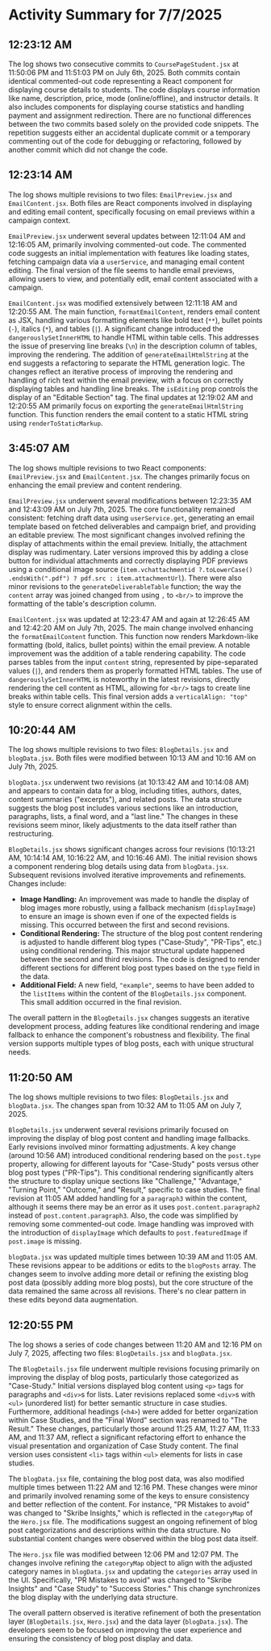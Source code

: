 # Activity Summary for 7/7/2025

## 12:23:12 AM
The log shows two consecutive commits to `CoursePageStudent.jsx` at 11:50:06 PM and 11:51:03 PM on July 6th, 2025.  Both commits contain identical commented-out code representing a React component for displaying course details to students.  The code displays course information like name, description, price, mode (online/offline), and instructor details. It also includes components for displaying course statistics and handling payment and assignment redirection.  There are no functional differences between the two commits based solely on the provided code snippets.  The repetition suggests either an accidental duplicate commit or a temporary commenting out of the code for debugging or refactoring, followed by another commit which did not change the code.


## 12:23:14 AM
The log shows multiple revisions to two files: `EmailPreview.jsx` and `EmailContent.jsx`.  Both files are React components involved in displaying and editing email content, specifically focusing on email previews within a campaign context.

`EmailPreview.jsx` underwent several updates between 12:11:04 AM and 12:16:05 AM,  primarily involving commented-out code.  The commented code suggests an initial implementation with features like loading states, fetching campaign data via a `userService`, and managing email content editing. The final version of the file seems to handle email previews, allowing users to view, and potentially edit, email content associated with a campaign.

`EmailContent.jsx` was modified extensively between 12:11:18 AM and 12:20:55 AM.  The main function, `formatEmailContent`, renders email content as JSX, handling various formatting elements like bold text (`**`), bullet points (`-`), italics (`*`), and tables (`|`). A significant change introduced the `dangerouslySetInnerHTML`  to handle HTML within table cells. This addresses the issue of preserving line breaks (`\n`) in the description column of tables, improving the rendering.  The addition of `generateEmailHtmlString` at the end suggests a refactoring to separate the HTML generation logic.  The changes reflect an iterative process of improving the rendering and handling of rich text within the email preview, with a focus on correctly displaying tables and handling line breaks.  The `isEditing` prop controls the display of an "Editable Section" tag.  The final updates at 12:19:02 AM and 12:20:55 AM primarily focus on exporting the  `generateEmailHtmlString` function.  This function renders the email content to a static HTML string using `renderToStaticMarkup`.


## 3:45:07 AM
The log shows multiple revisions to two React components: `EmailPreview.jsx` and `EmailContent.jsx`.  The changes primarily focus on enhancing the email preview and content rendering.

`EmailPreview.jsx` underwent several modifications between 12:23:35 AM and 12:43:09 AM on July 7th, 2025.  The core functionality remained consistent: fetching draft data using `userService.get`, generating an email template based on fetched deliverables and campaign brief,  and providing an editable preview. The most significant changes involved refining the display of attachments within the email preview.  Initially, the attachment display was rudimentary. Later versions improved this by adding a close button for individual attachments and correctly displaying PDF previews using a conditional image source (`item.vchattachmentid ?.toLowerCase() .endsWith(".pdf") ? pdf.src : item.attachmentUrl`).  There were also minor revisions to the `generateDeliverableTable` function;  the way the `content` array was joined changed from using `,` to `<br/>` to improve the formatting of the table's description column.


`EmailContent.jsx` was updated at 12:23:47 AM and again at 12:26:45 AM and 12:42:20 AM on July 7th, 2025. The main change involved enhancing the `formatEmailContent` function. This function now renders Markdown-like formatting (bold, italics, bullet points) within the email preview. A notable improvement was the addition of a table rendering capability.  The code parses tables from the input `content` string, represented by pipe-separated values (`|`), and renders them as properly formatted HTML tables. The use of `dangerouslySetInnerHTML`  is noteworthy in the latest revisions, directly rendering the cell content as HTML, allowing for `<br/>` tags to create line breaks within table cells.  This final version adds a `verticalAlign: "top"` style to ensure correct alignment within the cells.


## 10:20:44 AM
The log shows multiple revisions to two files: `BlogDetails.jsx` and `blogData.jsx`.  Both files were modified between 10:13 AM and 10:16 AM on July 7th, 2025.

`blogData.jsx` underwent two revisions (at 10:13:42 AM and 10:14:08 AM) and appears to contain data for a blog, including titles, authors, dates, content summaries ("excerpts"), and related posts.  The data structure suggests the blog post includes various sections like an introduction, paragraphs, lists, a final word, and a "last line."   The changes in these revisions seem minor, likely adjustments to the data itself rather than restructuring.


`BlogDetails.jsx` shows significant changes across four revisions (10:13:21 AM, 10:14:14 AM, 10:16:22 AM, and 10:16:46 AM).  The initial revision shows a component rendering blog details using data from `blogData.jsx`. Subsequent revisions involved iterative improvements and refinements.  Changes include:

* **Image Handling:**  An improvement was made to handle the display of blog images more robustly, using a fallback mechanism (`displayImage`) to ensure an image is shown even if one of the expected fields is missing. This occurred between the first and second revisions.
* **Conditional Rendering:** The structure of the blog post content rendering is adjusted to handle different blog types ("Case-Study", "PR-Tips", etc.) using conditional rendering. This major structural update happened between the second and third revisions.  The code is designed to render different sections for different blog post types based on the `type` field in the data.  
* **Additional Field:** A new field, `"example"`, seems to have been added to the `listItems` within the content of the `BlogDetails.jsx` component. This small addition occurred in the final revision.

The overall pattern in the `BlogDetails.jsx` changes suggests an iterative development process, adding features like conditional rendering and image fallback to enhance the component's robustness and flexibility. The final version supports multiple types of blog posts, each with unique structural needs.


## 11:20:50 AM
The log shows multiple revisions to two files: `BlogDetails.jsx` and `blogData.jsx`.  The changes span from 10:32 AM to 11:05 AM on July 7, 2025.

`BlogDetails.jsx` underwent several revisions primarily focused on improving the display of blog post content and handling image fallbacks.  Early revisions involved minor formatting adjustments. A key change (around 10:56 AM) introduced conditional rendering based on the `post.type` property, allowing for different layouts for "Case-Study" posts versus other blog post types ("PR-Tips").  This conditional rendering significantly alters the structure to display unique sections like "Challenge," "Advantage," "Turning Point," "Outcome," and "Result," specific to case studies.  The final revision at 11:05 AM added handling for a `paragraph3` within the content, although it seems there may be an error as it uses `post.content.paragraph2` instead of `post.content.paragraph3`.  Also, the code was simplified by removing some commented-out code.  Image handling was improved with the introduction of  `displayImage` which defaults to `post.featuredImage` if `post.image` is missing.

`blogData.jsx` was updated multiple times between 10:39 AM and 11:05 AM. These revisions appear to be additions or edits to the `blogPosts` array.  The changes seem to involve adding more detail or refining the existing blog post data (possibly adding more blog posts), but the core structure of the data remained the same across all revisions.  There's no clear pattern in these edits beyond data augmentation.


## 12:20:55 PM
The log shows a series of code changes between 11:20 AM and 12:16 PM on July 7, 2025, affecting two files: `BlogDetails.jsx` and `blogData.jsx`.

The `BlogDetails.jsx` file underwent multiple revisions focusing primarily on improving the display of blog posts, particularly those categorized as "Case-Study."  Initial versions displayed blog content using `<p>` tags for paragraphs and `<div>`s for lists. Later revisions replaced some `<div>`s with `<ul>` (unordered list) for better semantic structure in case studies.  Furthermore, additional headings (`<h4>`) were added for better organization within Case Studies, and the "Final Word" section was renamed to "The Result." These changes, particularly those around 11:25 AM, 11:27 AM, 11:33 AM, and 11:37 AM, reflect a significant refactoring effort to enhance the visual presentation and organization of Case Study content.  The final version uses consistent `<li>` tags within `<ul>` elements for lists in case studies.

The `blogData.jsx` file, containing the blog post data, was also modified multiple times between 11:22 AM and 12:16 PM.  These changes were minor and primarily involved renaming some of the keys to ensure consistency and better reflection of the content.  For instance,  "PR Mistakes to avoid" was changed to "Skribe Insights," which is reflected in the `categoryMap` of the `Hero.jsx` file. The modifications suggest an ongoing refinement of blog post categorizations and descriptions within the data structure.  No substantial content changes were observed within the blog post data itself.

The `Hero.jsx` file was modified between 12:06 PM and 12:07 PM.  The changes involve refining the `categoryMap` object to align with the adjusted category names in `blogData.jsx` and updating the `categories` array used in the UI.  Specifically, "PR Mistakes to avoid" was changed to "Skribe Insights" and "Case Study" to "Success Stories."  This change synchronizes the blog display with the underlying data structure.


The overall pattern observed is iterative refinement of both the presentation layer (`BlogDetails.jsx`, `Hero.jsx`) and the data layer (`blogData.jsx`).  The developers seem to be focused on improving the user experience and ensuring the consistency of blog post display and data.
